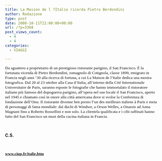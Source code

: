 ```yaml
---
title: La Maison de l ?Italie ricorda Pietro Berdondini
author: Redazione
type: post
date: 2008-10-11T22:00:00+00:00
url: /?p=3368
post_views_count:
  - 4
  - 4
categories:
  - VIAGGI

---
```

<p class="MsoNormal">
  <span style="font&#45;size: 10pt; font&#45;family: Tahoma">Da sguattero a proprietario di un prestigioso ristorante parigino, il San Francisco. &Eacute; la fortunata vicenda di Pietro Berdondini, romagnolo di Cotignola, classe 1899, emigrato in Francia negli anni &lsquo;30 alla ricerca di fortuna, a cui La Maison de l&rsquo;Italie dedica una mostra fotografica. Dal 20 al 23 ottobre alla Casa d&rsquo;Italia, all&rsquo;interno della Cit&eacute; Internationale Universitaire de Paris, saranno esposte le fotografie che hanno immortalato il ristoratore italiano pi&ugrave; famoso del dopoguerra parigino, all&rsquo;opera nel suo locale il San Francisco, aperto nel 1945 e chiamato cos&igrave; in onore alla citt&agrave; americana dove si svolse la Conferenza di fondazione dell&rsquo;Onu. Il ristorante divenne ben presto l&rsquo;un des meilleurs italiens &agrave; Paris e meta di personaggi di fama mondiale: dai duchi di Windsor, a Orson Welles, a Onassis ad Anna Magnani fino a Roberto Rossellini e non solo. La clientela qualificata e i cibi raffinati hanno fatto del San Francisco un must della cucina italiana in Francia.</span>
</p>

<p class="MsoNormal">
  &nbsp;
</p>

<p class="MsoNormal">
  <strong>C.S.</strong>
</p>

<p class="MsoNormal">
  &nbsp;
</p>

<p class="MsoNormal">
  <span style="font&#45;size: 10pt; font&#45;family: Tahoma"> <strong><a href="https://www.ciup.fr/italie.htm">www.ciup.fr/italie.htm</a></strong></span>
</p>